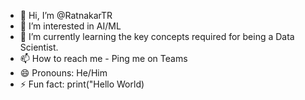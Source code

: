 - 👋 Hi, I’m @RatnakarTR
- 👀 I’m interested in AI/ML 
- 🌱 I’m currently learning the key concepts required for being a Data Scientist.
- 📫 How to reach me - Ping me on Teams
- 😄 Pronouns: He/Him
- ⚡ Fun fact: print("Hello World)

<!---
RatnakarTR/RatnakarTR is a ✨ special ✨ repository because its `README.md` (this file) appears on your GitHub profile.
You can click the Preview link to take a look at your changes.
--->

